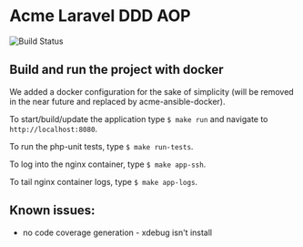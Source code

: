 # Acme Laravel DDD AOP 

![Build Status](https://travis-ci.org/acmee/laravel-ddd-aop-acme.svg?branch=master)

## Build and run the project with docker

We added a docker configuration for the sake of simplicity (will be removed in the near future and replaced by acme-ansible-docker).

To start/build/update the application type ```$ make run``` and navigate to ```http://localhost:8080```.

To run the php-unit tests, type ```$ make run-tests```.

To log into the nginx container, type ```$ make app-ssh```.

To tail nginx container logs, type ```$ make app-logs```.

## Known issues:
- no code coverage generation - xdebug isn't install
